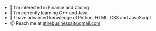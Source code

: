 - 👀 I’m interested in Finance and Coding
- 🌱 I’m currently learning C++ and Java
- 🌱 I have advanced knowledge of Python, HTML, CSS and JavaScript
- 📫 Reach me at atirebusinessalt@gmail.com

<!---
At1re/At1re is a ✨ special ✨ repository because its `README.md` (this file) appears on your GitHub profile.
You can click the Preview link to take a look at your changes.
--->
